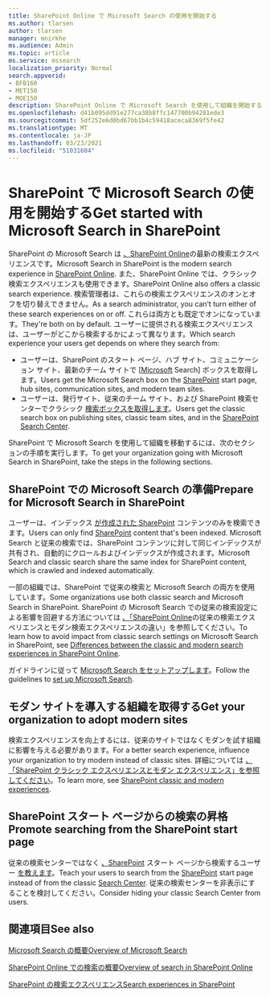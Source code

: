 ```yaml
---
title: SharePoint Online で Microsoft Search の使用を開始する
ms.author: tlarsen
author: tlarsen
manager: mnirkhe
ms.audience: Admin
ms.topic: article
ms.service: mssearch
localization_priority: Normal
search.appverid:
- BFB160
- MET150
- MOE150
description: SharePoint Online で Microsoft Search を使用して組織を開始する
ms.openlocfilehash: d41b095dd91e277ca38b8ffc147700b94281ede3
ms.sourcegitcommit: 5df252e6d0bd67bb1b4c59418aceca8369f5fe42
ms.translationtype: MT
ms.contentlocale: ja-JP
ms.lasthandoff: 03/23/2021
ms.locfileid: "51031604"
---
```

# <a name="get-started-with-microsoft-search-in-sharepoint"></a><span data-ttu-id="43115-103">SharePoint で Microsoft Search の使用を開始する</span><span class="sxs-lookup"><span data-stu-id="43115-103">Get started with Microsoft Search in SharePoint</span></span>

<span data-ttu-id="43115-104">SharePoint の Microsoft Search は [、SharePoint Online](https://products.office.com/sharepoint/collaboration)の最新の検索エクスペリエンスです。</span><span class="sxs-lookup"><span data-stu-id="43115-104">Microsoft Search in SharePoint is the modern search experience in [SharePoint Online](https://products.office.com/sharepoint/collaboration).</span></span> <span data-ttu-id="43115-105">また、SharePoint Online では、クラシック検索エクスペリエンスも使用できます。</span><span class="sxs-lookup"><span data-stu-id="43115-105">SharePoint Online also offers a classic search experience.</span></span> <span data-ttu-id="43115-106">検索管理者は、これらの検索エクスペリエンスのオンとオフを切り替えできません。</span><span class="sxs-lookup"><span data-stu-id="43115-106">As a search administrator, you can’t turn either of these search experiences on or off.</span></span> <span data-ttu-id="43115-107">これらは両方とも既定でオンになっています。</span><span class="sxs-lookup"><span data-stu-id="43115-107">They're both on by default.</span></span> <span data-ttu-id="43115-108">ユーザーに提供される検索エクスペリエンスは、ユーザーがどこから検索するかによって異なります。</span><span class="sxs-lookup"><span data-stu-id="43115-108">Which search experience your users get depends on where they search from:</span></span>

- <span data-ttu-id="43115-109">ユーザーは、SharePoint のスタート ページ、ハブ サイト、コミュニケーション サイト、最新のチーム サイトで [[Microsoft](http://sharepoint.com/) Search] ボックスを取得します。</span><span class="sxs-lookup"><span data-stu-id="43115-109">Users get the Microsoft Search box on the [SharePoint](http://sharepoint.com/) start page, hub sites, communication sites, and modern team sites.</span></span>
- <span data-ttu-id="43115-110">ユーザーは、発行サイト、従来のチーム サイト、および SharePoint 検索センターでクラシック [検索ボックスを取得します](/sharepoint/manage-search-center)。</span><span class="sxs-lookup"><span data-stu-id="43115-110">Users get the classic search box on publishing sites, classic team sites, and in the [SharePoint Search Center](/sharepoint/manage-search-center).</span></span>

<span data-ttu-id="43115-111">SharePoint で Microsoft Search を使用して組織を移動するには、次のセクションの手順を実行します。</span><span class="sxs-lookup"><span data-stu-id="43115-111">To get your organization going with Microsoft Search in SharePoint, take the steps in the following sections.</span></span>

## <a name="prepare-for-microsoft-search-in-sharepoint"></a><span data-ttu-id="43115-112">SharePoint での Microsoft Search の準備</span><span class="sxs-lookup"><span data-stu-id="43115-112">Prepare for Microsoft Search in SharePoint</span></span>

<span data-ttu-id="43115-113">ユーザーは、インデックス [が作成された SharePoint](http://sharepoint.com/) コンテンツのみを検索できます。</span><span class="sxs-lookup"><span data-stu-id="43115-113">Users can only find [SharePoint](http://sharepoint.com/) content that's been indexed.</span></span> <span data-ttu-id="43115-114">Microsoft Search と従来の検索では、SharePoint コンテンツに対して同じインデックスが共有され、自動的にクロールおよびインデックスが作成されます。</span><span class="sxs-lookup"><span data-stu-id="43115-114">Microsoft Search and classic search share the same index for SharePoint content, which is crawled and indexed automatically.</span></span> 

<span data-ttu-id="43115-115">一部の組織では、SharePoint で従来の検索と Microsoft Search の両方を使用しています。</span><span class="sxs-lookup"><span data-stu-id="43115-115">Some organizations use both classic search and Microsoft Search in SharePoint.</span></span> <span data-ttu-id="43115-116">SharePoint の Microsoft Search での従来の検索設定による影響を回避する方法については [、「SharePoint Online](/sharepoint/differences-classic-modern-search)の従来の検索エクスペリエンスとモダン検索エクスペリエンスの違い」を参照してください。</span><span class="sxs-lookup"><span data-stu-id="43115-116">To learn how to avoid impact from classic search settings on Microsoft Search in SharePoint, see [Differences between the classic and modern search experiences in SharePoint Online](/sharepoint/differences-classic-modern-search).</span></span>

<span data-ttu-id="43115-117">ガイドラインに従って [Microsoft Search をセットアップします](./setup-microsoft-search.md)。</span><span class="sxs-lookup"><span data-stu-id="43115-117">Follow the guidelines to [set up Microsoft Search](./setup-microsoft-search.md).</span></span>


## <a name="get-your-organization-to-adopt-modern-sites"></a><span data-ttu-id="43115-118">モダン サイトを導入する組織を取得する</span><span class="sxs-lookup"><span data-stu-id="43115-118">Get your organization to adopt modern sites</span></span>

<span data-ttu-id="43115-119">検索エクスペリエンスを向上するには、従来のサイトではなくモダンを試す組織に影響を与える必要があります。</span><span class="sxs-lookup"><span data-stu-id="43115-119">For a better search experience, influence your organization to try modern instead of classic sites.</span></span> <span data-ttu-id="43115-120">詳細については [、「SharePoint クラシック エクスペリエンスとモダン エクスペリエンス」を参照してください](https://support.office.com/article/SharePoint-classic-and-modern-experiences-5725c103-505d-4a6e-9350-300d3ec7d73f)。</span><span class="sxs-lookup"><span data-stu-id="43115-120">To learn more, see [SharePoint classic and modern experiences](https://support.office.com/article/SharePoint-classic-and-modern-experiences-5725c103-505d-4a6e-9350-300d3ec7d73f).</span></span>

## <a name="promote-searching-from-the-sharepoint-start-page"></a><span data-ttu-id="43115-121">SharePoint スタート ページからの検索の昇格</span><span class="sxs-lookup"><span data-stu-id="43115-121">Promote searching from the SharePoint start page</span></span>

<span data-ttu-id="43115-122">従来の検索センターではなく [、SharePoint](http://sharepoint.com/) スタート ページから検索するユーザー [を教えます](/sharepoint/manage-search-center)。</span><span class="sxs-lookup"><span data-stu-id="43115-122">Teach your users to search from the [SharePoint](http://sharepoint.com/) start page instead of from the classic [Search Center](/sharepoint/manage-search-center).</span></span> <span data-ttu-id="43115-123">従来の検索センターを非表示にすることを検討してください。</span><span class="sxs-lookup"><span data-stu-id="43115-123">Consider hiding your classic Search Center from users.</span></span>

## <a name="see-also"></a><span data-ttu-id="43115-124">関連項目</span><span class="sxs-lookup"><span data-stu-id="43115-124">See also</span></span>
[<span data-ttu-id="43115-125">Microsoft Search の概要</span><span class="sxs-lookup"><span data-stu-id="43115-125">Overview of Microsoft Search</span></span>](overview-microsoft-search.md)

[<span data-ttu-id="43115-126">SharePoint Online での検索の概要</span><span class="sxs-lookup"><span data-stu-id="43115-126">Overview of search in SharePoint Online</span></span>](/sharepoint/overview-of-search)

[<span data-ttu-id="43115-127">SharePoint の検索エクスペリエンス</span><span class="sxs-lookup"><span data-stu-id="43115-127">Search experiences in SharePoint</span></span>](/sharepoint/get-started-with-modern-search-experience)